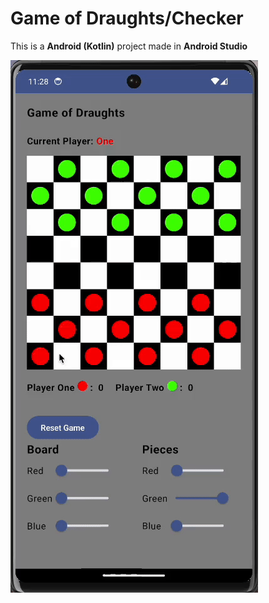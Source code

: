 # Game of Draughts/Checker

This is a **Android (Kotlin)** project made in **Android Studio** 

<img src="https://raw.githubusercontent.com/Subhom1/mygitsrc/master/src/gif/game-of-draughts.gif" alt="preview">
